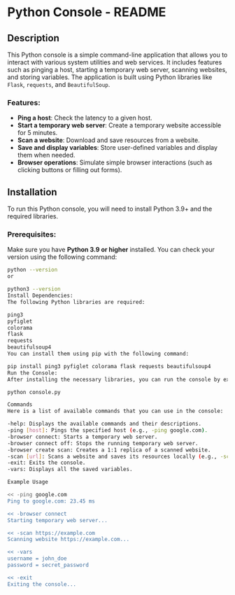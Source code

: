 # Python Console - README

## Description
This Python console is a simple command-line application that allows you to interact with various system utilities and web services. It includes features such as pinging a host, starting a temporary web server, scanning websites, and storing variables. The application is built using Python libraries like `Flask`, `requests`, and `BeautifulSoup`.

### Features:
- **Ping a host**: Check the latency to a given host.
- **Start a temporary web server**: Create a temporary website accessible for 5 minutes.
- **Scan a website**: Download and save resources from a website.
- **Save and display variables**: Store user-defined variables and display them when needed.
- **Browser operations**: Simulate simple browser interactions (such as clicking buttons or filling out forms).

## Installation
To run this Python console, you will need to install Python 3.9+ and the required libraries.

### Prerequisites:
Make sure you have **Python 3.9 or higher** installed. You can check your version using the following command:
```bash
python --version
or

python3 --version
Install Dependencies:
The following Python libraries are required:

ping3
pyfiglet
colorama
flask
requests
beautifulsoup4
You can install them using pip with the following command:

pip install ping3 pyfiglet colorama flask requests beautifulsoup4
Run the Console:
After installing the necessary libraries, you can run the console by executing the Python script:

python console.py

Commands
Here is a list of available commands that you can use in the console:

-help: Displays the available commands and their descriptions.
-ping [host]: Pings the specified host (e.g., -ping google.com).
-browser connect: Starts a temporary web server.
-browser connect off: Stops the running temporary web server.
-browser create scan: Creates a 1:1 replica of a scanned website.
-scan [url]: Scans a website and saves its resources locally (e.g., -scan https://example.com).
-exit: Exits the console.
-vars: Displays all the saved variables.

Example Usage

<< -ping google.com
Ping to google.com: 23.45 ms

<< -browser connect
Starting temporary web server...

<< -scan https://example.com
Scanning website https://example.com...

<< -vars
username = john_doe
password = secret_password

<< -exit
Exiting the console...
